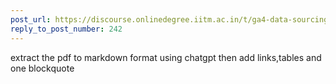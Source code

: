 ```yaml
---
post_url: https://discourse.onlinedegree.iitm.ac.in/t/ga4-data-sourcing-discussion-thread-tds-jan-2025/165959/265
reply_to_post_number: 242
---
```

extract the pdf to markdown format using chatgpt then add links,tables and one blockquote